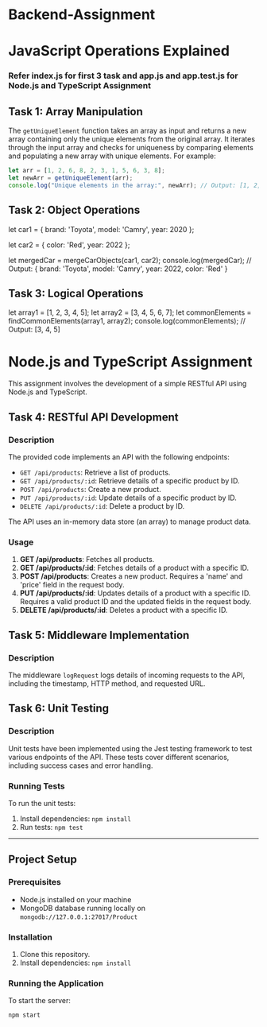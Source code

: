 # Backend-Assignment
# JavaScript Operations Explained

### Refer index.js for first 3 task and app.js and app.test.js for Node.js and TypeScript Assignment

## Task 1: Array Manipulation

The `getUniqueElement` function takes an array as input and returns a new array containing only the unique elements from the original array. It iterates through the input array and checks for uniqueness by comparing elements and populating a new array with unique elements. For example:

~~~javascript
let arr = [1, 2, 6, 8, 2, 3, 1, 5, 6, 3, 8];
let newArr = getUniqueElement(arr);
console.log("Unique elements in the array:", newArr); // Output: [1, 2, 6, 8, 3, 5]
~~~

## Task 2: Object Operations
let car1 = {
    brand: 'Toyota',
    model: 'Camry',
    year: 2020
};

let car2 = {
    color: 'Red',
    year: 2022
};

let mergedCar = mergeCarObjects(car1, car2);
console.log(mergedCar); // Output: { brand: 'Toyota', model: 'Camry', year: 2022, color: 'Red' }

## Task 3: Logical Operations
let array1 = [1, 2, 3, 4, 5];
let array2 = [3, 4, 5, 6, 7];
let commonElements = findCommonElements(array1, array2);
console.log(commonElements); // Output: [3, 4, 5]

# Node.js and TypeScript Assignment

This assignment involves the development of a simple RESTful API using Node.js and TypeScript.

## Task 4: RESTful API Development

### Description
The provided code implements an API with the following endpoints:

- `GET /api/products`: Retrieve a list of products.
- `GET /api/products/:id`: Retrieve details of a specific product by ID.
- `POST /api/products`: Create a new product.
- `PUT /api/products/:id`: Update details of a specific product by ID.
- `DELETE /api/products/:id`: Delete a product by ID.

The API uses an in-memory data store (an array) to manage product data.

### Usage

1. **GET /api/products**: Fetches all products.
2. **GET /api/products/:id**: Fetches details of a product with a specific ID.
3. **POST /api/products**: Creates a new product. Requires a 'name' and 'price' field in the request body.
4. **PUT /api/products/:id**: Updates details of a product with a specific ID. Requires a valid product ID and the updated fields in the request body.
5. **DELETE /api/products/:id**: Deletes a product with a specific ID.

## Task 5: Middleware Implementation

### Description
The middleware `logRequest` logs details of incoming requests to the API, including the timestamp, HTTP method, and requested URL.

## Task 6: Unit Testing

### Description
Unit tests have been implemented using the Jest testing framework to test various endpoints of the API. These tests cover different scenarios, including success cases and error handling.

### Running Tests
To run the unit tests:

1. Install dependencies: `npm install`
2. Run tests: `npm test`

---

## Project Setup

### Prerequisites
- Node.js installed on your machine
- MongoDB database running locally on `mongodb://127.0.0.1:27017/Product`

### Installation
1. Clone this repository.
2. Install dependencies: `npm install`

### Running the Application
To start the server:

```bash
npm start

